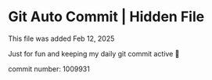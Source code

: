 # Git Auto Commit | Hidden File

This file was added Feb 12, 2025

Just for fun and keeping my daily git commit active 🤪

commit number: 1009931
